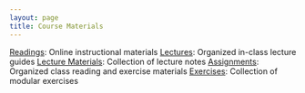 ```yaml
---
layout: page
title: Course Materials
---
```


<a href="{{ site.baseurl}}/readings">
<i class="fa fa-book"></i> Readings</a>: Online instructional materials

<a href="{{ site.baseurl}}/lectures">
<i class="fa fa-comment"></i> Lectures</a>: Organized in-class lecture guides

<a href="{{ site.baseurl}}/materials">
<i class="fa fa-list-alt"></i> Lecture Materials</a>: Collection of lecture notes

<a href="{{ site.baseurl}}/assignments">
<i class="fa fa-keyboard-o"></i> Assignments</a>: Organized class reading and exercise materials

<a href="{{ site.baseurl}}/exercises">
<i class="fa fa-magic"></i> Exercises</a>: Collection of modular exercises
